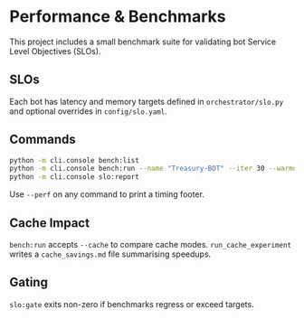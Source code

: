 # Performance & Benchmarks

This project includes a small benchmark suite for validating bot Service Level Objectives (SLOs).

## SLOs

Each bot has latency and memory targets defined in `orchestrator/slo.py` and optional overrides in `config/slo.yaml`.

## Commands

```bash
python -m cli.console bench:list
python -m cli.console bench:run --name "Treasury-BOT" --iter 30 --warmup 5
python -m cli.console slo:report
```

Use `--perf` on any command to print a timing footer.

## Cache Impact

`bench:run` accepts `--cache` to compare cache modes. `run_cache_experiment` writes a `cache_savings.md` file summarising speedups.

## Gating

`slo:gate` exits non-zero if benchmarks regress or exceed targets.
